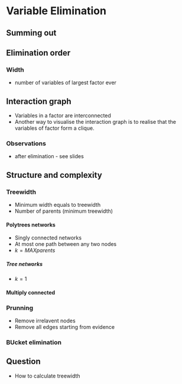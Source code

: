 # Variable Elimination

## Summing out

## Elimination order

### Width

+ number of variables of largest factor ever



## Interaction graph

+ Variables in a factor are interconnected
+ Another way to visualise the interaction graph is to realise that the variables of factor form a clique.

### Observations

+ after elimination - see slides

## Structure and complexity

### Treewidth

+ Minimum width equals to treewidth
+ Number of parents (minimum treewidth)

#### Polytrees networks

+ Singly connected networks
+ At most one path between any two nodes
+ $k = MAX parents$

##### Tree networks

+ $k = 1$

#### Multiply connected

### Prunning

+ Remove irrelavent nodes
+ Remove all edges starting from evidence

### BUcket elimination

## Question 

+ How to calculate treewidth
